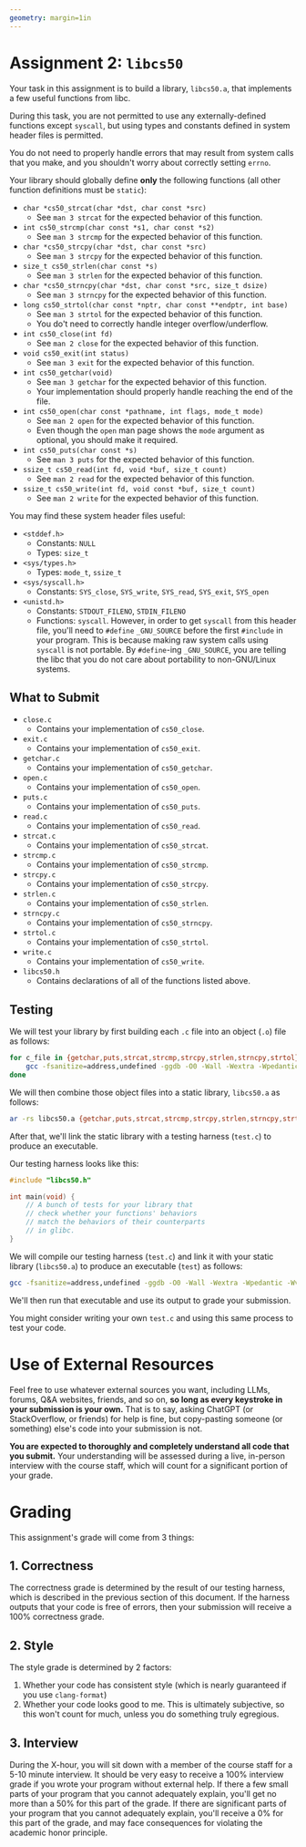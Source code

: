 ```yaml
---
geometry: margin=1in
---
```


# Assignment 2: `libcs50`

Your task in this assignment is to build a library, `libcs50.a`, that implements a few useful functions from libc.

During this task, you are not permitted to use any externally-defined functions except `syscall`, but using types and constants defined in system header files is permitted.

You do not need to properly handle errors that may result from system calls that you make, and you shouldn't worry about correctly setting `errno`.

Your library should globally define **only** the following functions (all other function definitions must be `static`):

- `char *cs50_strcat(char *dst, char const *src)`
    - See `man 3 strcat` for the expected behavior of this function.
- `int cs50_strcmp(char const *s1, char const *s2)`
    - See `man 3 strcmp` for the expected behavior of this function.
- `char *cs50_strcpy(char *dst, char const *src)`
    - See `man 3 strcpy` for the expected behavior of this function.
- `size_t cs50_strlen(char const *s)`
    - See `man 3 strlen` for the expected behavior of this function.
- `char *cs50_strncpy(char *dst, char const *src, size_t dsize)`
    - See `man 3 strncpy` for the expected behavior of this function.
- `long cs50_strtol(char const *nptr, char const **endptr, int base)`
    - See `man 3 strtol` for the expected behavior of this function.
    - You do't need to correctly handle integer overflow/underflow.
- `int cs50_close(int fd)`
    - See `man 2 close` for the expected behavior of this function.
- `void cs50_exit(int status)`
    - See `man 3 exit` for the expected behavior of this function.
- `int cs50_getchar(void)`
    - See `man 3 getchar` for the expected behavior of this function.
    - Your implementation should properly handle reaching the end of the file.
- `int cs50_open(char const *pathname, int flags, mode_t mode)`
    - See `man 2 open` for the expected behavior of this function.
    - Even though the `open` man page shows the `mode` argument as optional, you should make it required.
- `int cs50_puts(char const *s)`
    - See `man 3 puts` for the expected behavior of this function.
- `ssize_t cs50_read(int fd, void *buf, size_t count)`
    - See `man 2 read` for the expected behavior of this function.
- `ssize_t cs50_write(int fd, void const *buf, size_t count)`
    - See `man 2 write` for the expected behavior of this function.

You may find these system header files useful:

- `<stddef.h>`
    - Constants: `NULL`
    - Types: `size_t`
- `<sys/types.h>`
    - Types: `mode_t`, `ssize_t`
- `<sys/syscall.h>`
    - Constants: `SYS_close`, `SYS_write`, `SYS_read`, `SYS_exit`, `SYS_open`
- `<unistd.h>`
    - Constants: `STDOUT_FILENO`, `STDIN_FILENO`
    - Functions: `syscall`. However, in order to get `syscall` from this header file, you'll need to `#define` `_GNU_SOURCE` before the first `#include` in your program. This is because making raw system calls using `syscall` is not portable. By `#define`-ing `_GNU_SOURCE`, you are telling the libc that you do not care about portability to non-GNU/Linux systems.

## What to Submit

- `close.c`
    - Contains your implementation of `cs50_close`.
- `exit.c`
    - Contains your implementation of `cs50_exit`.
- `getchar.c`
    - Contains your implementation of `cs50_getchar`.
- `open.c`
    - Contains your implementation of `cs50_open`.
- `puts.c`
    - Contains your implementation of `cs50_puts`.
- `read.c`
    - Contains your implementation of `cs50_read`.
- `strcat.c`
    - Contains your implementation of `cs50_strcat`.
- `strcmp.c`
    - Contains your implementation of `cs50_strcmp`.
- `strcpy.c`
    - Contains your implementation of `cs50_strcpy`.
- `strlen.c`
    - Contains your implementation of `cs50_strlen`.
- `strncpy.c`
    - Contains your implementation of `cs50_strncpy`.
- `strtol.c`
    - Contains your implementation of `cs50_strtol`.
- `write.c`
    - Contains your implementation of `cs50_write`.
- `libcs50.h`
    - Contains declarations of all of the functions listed above.

## Testing

We will test your library by first building each `.c` file into an object (`.o`) file as follows:
```sh
for c_file in {getchar,puts,strcat,strcmp,strcpy,strlen,strncpy,strtol}.c; do
    gcc -fsanitize=address,undefined -ggdb -O0 -Wall -Wextra -Wpedantic -Wvla -c "$c_file"
done
```

We will then combine those object files into a static library, `libcs50.a` as follows:
```sh
ar -rs libcs50.a {getchar,puts,strcat,strcmp,strcpy,strlen,strncpy,strtol}.o
```

After that, we'll link the static library with a testing harness (`test.c`) to produce an executable.

Our testing harness looks like this:
```C
#include "libcs50.h"

int main(void) {
    // A bunch of tests for your library that
    // check whether your functions' behaviors
    // match the behaviors of their counterparts
    // in glibc.
}
```

We will compile our testing harness (`test.c`) and link it with your static library (`libcs50.a`) to produce an executable (`test`) as follows:
```sh
gcc -fsanitize=address,undefined -ggdb -O0 -Wall -Wextra -Wpedantic -Wvla test.c libcs50.a -o test
```

We'll then run that executable and use its output to grade your submission.

You might consider writing your own `test.c` and using this same process to test your code.

# Use of External Resources

Feel free to use whatever external sources you want, including LLMs, forums, Q&A websites, friends, and so on, **so long as every keystroke in your submission is your own.**
That is to say, asking ChatGPT (or StackOverflow, or friends) for help is fine, but copy-pasting someone (or something) else's code into your submission is not.

**You are expected to thoroughly and completely understand all code that you submit.**
Your understanding will be assessed during a live, in-person interview with the course staff, which will count for a significant portion of your grade.

# Grading

This assignment's grade will come from 3 things:

## 1. Correctness

The correctness grade is determined by the result of our testing harness, which is described in the previous section of this document.
If the harness outputs that your code is free of errors, then your submission will receive a 100% correctness grade.

## 2. Style

The style grade is determined by 2 factors:
1. Whether your code has consistent style (which is nearly guaranteed if you use `clang-format`)
2. Whether your code looks good to me. This is ultimately subjective, so this won't count for much, unless you do something truly egregious.

## 3. Interview

During the X-hour, you will sit down with a member of the course staff for a 5-10 minute interview.
It should be very easy to receive a 100% interview grade if you wrote your program without external help.
If there a few small parts of your program that you cannot adequately explain, you'll get no more than a 50% for this part of the grade.
If there are significant parts of your program that you cannot adequately explain, you'll receive a 0% for this part of the grade, and may face consequences for violating the academic honor principle.
